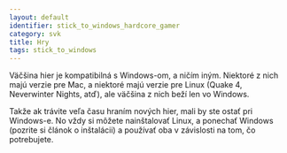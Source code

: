 ```yaml
---
layout: default
identifier: stick_to_windows_hardcore_gamer
category: svk
title: Hry
tags: stick_to_windows
---
```


Väčšina hier je kompatibilná s Windows-om, a ničím iným. Niektoré z nich majú verzie pre Mac, a niektoré majú verzie pre Linux (Quake 4, Neverwinter Nights, atď), ale väčšina z nich beží len vo Windows.

Takže ak trávite veľa času hraním nových hier, mali by ste ostať pri Windows-e. No vždy si môžete nainštalovať Linux, a ponechať Windows (pozrite si článok o inštalácii) a používať oba v závislosti na tom, čo potrebujete.

